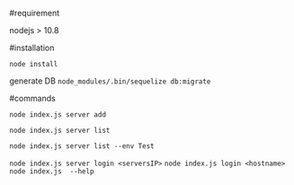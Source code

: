 #requirement

nodejs > 10.8

#installation

`node install`

generate DB
`node_modules/.bin/sequelize db:migrate`


#commands

`node index.js server add`

`node index.js server list `

`node index.js server list --env Test`

`node index.js server login <serversIP>`
`node index.js login <hostname>`
`node index.js  --help`